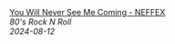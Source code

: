 <!--2024-08-12 03:00:28-->
<div class="yb">
  <a class="nodecor" href="/posts.html?rok/you_will_never_see_me_coming_-_neffex">
    <img class="preview" data-videoid="k8m8X_Bcefc" src="https://i4.ytimg.com/vi/k8m8X_Bcefc/hqdefault.jpg" align="middle" alt="">
  </a>
  <div class="inlbl text">
    <a class="nodecor" href="/posts.html?rok/you_will_never_see_me_coming_-_neffex">You Will Never See Me Coming - NEFFEX</a><br>
    <i class="smaller2">80's Rock N Roll</i><br>
    <i class="smaller3">2024-08-12</i>
  </div>
</div>
